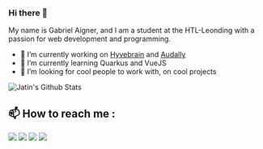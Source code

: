 ### Hi there 👋

My name is Gabriel Aigner,  and I am a student at the HTL-Leonding with a passion for web development and programming.

- 🔭 I’m currently working on [Hyvebrain](https://hyvebrain.com) and [Audally](https://audally.com)
- 🌱 I’m currently learning Quarkus and VueJS
- 👯 I’m looking for cool people to work with, on cool projects

<img align="left" alt="Jatin's Github Stats" src="https://github-readme-stats.vercel.app/api?username=gabrielaigner&show_icons=true&hide_border=true" />

<br>

## :mailbox: How to reach me : 

[<img src="https://img.icons8.com/bubbles/50/000000/gmail.png"/>](mailto:gabriel.aigner24@gmail.com)
[<img target="_blank" src="https://img.icons8.com/bubbles/50/000000/linkedin.png"/>](https://www.linkedin.com/in/gabrielaigner/)
[<img target="_blank" src="https://img.icons8.com/bubbles/50/000000/github.png">](https://www.github.com/gabrielaigner/)
[<img target="_blank" src="https://img.icons8.com/bubbles/50/000000/twitter.png"/>](https://www.twitter.com/gabriel_aigner/)

<!--
**gabrielaigner/gabrielaigner** is a ✨ _special_ ✨ repository because its `README.md` (this file) appears on your GitHub profile.

Here are some ideas to get you started:

- 🔭 I’m currently working on ...
- 🌱 I’m currently learning ...
- 👯 I’m looking to collaborate on ...
- 🤔 I’m looking for help with ...
- 💬 Ask me about ...
- 📫 How to reach me: ...
- 😄 Pronouns: ...
- ⚡ Fun fact: ...
-->
